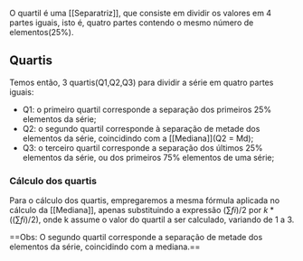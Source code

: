 O quartil é uma [[Separatriz]], que consiste em dividir os valores em 4 partes iguais, isto é, quatro partes contendo o mesmo número de elementos(25%).

## Quartis

Temos então, 3 quartis(Q1,Q2,Q3) para dividir a série em quatro partes iguais:
- Q1: o primeiro quartil corresponde a separação dos primeiros 25% elementos da série;
- Q2: o segundo quartil corresponde à separação de metade dos elementos da série, coincidindo com a [[Mediana]](Q2 = Md);
- Q3: o terceiro quartil corresponde a separação dos últimos 25% elementos da série, ou dos primeiros 75% elementos de uma série;

### Cálculo dos quartis

Para o cálculo dos quartis, empregaremos a mesma fórmula aplicada no cálculo da [[Mediana]], apenas substituindo a expressão $(\sum fi)/2$ por $k*((\sum fi)/2)$, onde k assume o valor do quartil a ser calculado, variando de 1 a 3.

==Obs: O segundo quartil corresponde a separação de metade dos elementos da série, coincidindo com a mediana.==

